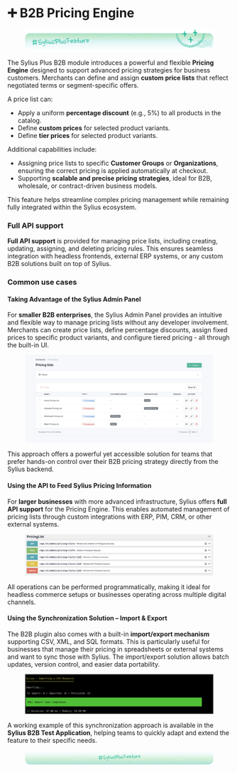 # ➕ B2B Pricing Engine

<figure><img src="../../../../.gitbook/assets/sylius-docs-plusfeature-start (1).png" alt=""><figcaption></figcaption></figure>

The Sylius Plus B2B module introduces a powerful and flexible **Pricing Engine** designed to support advanced pricing strategies for business customers. Merchants can define and assign **custom price lists** that reflect negotiated terms or segment-specific offers.

A price list can:

* Apply a uniform **percentage discount** (e.g., 5%) to all products in the catalog.
* Define **custom prices** for selected product variants.
* Define **tier prices** for selected product variants.

Additional capabilities include:

* Assigning price lists to specific **Customer Groups** or **Organizations**, ensuring the correct pricing is applied automatically at checkout.
* Supporting **scalable and precise pricing strategies**, ideal for B2B, wholesale, or contract-driven business models.

This feature helps streamline complex pricing management while remaining fully integrated within the Sylius ecosystem.

### Full API support

**Full API support** is provided for managing price lists, including creating, updating, assigning, and deleting pricing rules. This ensures seamless integration with headless frontends, external ERP systems, or any custom B2B solutions built on top of Sylius.

### Common use cases

#### Taking Advantage of the Sylius Admin Panel

For **smaller B2B enterprises**, the Sylius Admin Panel provides an intuitive and flexible way to manage pricing lists without any developer involvement. Merchants can create price lists, define percentage discounts, assign fixed prices to specific product variants, and configure tiered pricing - all through the built-in UI.&#x20;

<figure><img src="../../../../.gitbook/assets/Screenshot 2025-06-18 at 06.50.52.png" alt=""><figcaption></figcaption></figure>

This approach offers a powerful yet accessible solution for teams that prefer hands-on control over their B2B pricing strategy directly from the Sylius backend.

#### Using the API to Feed Sylius Pricing Information

For **larger businesses** with more advanced infrastructure, Sylius offers **full API support** for the Pricing Engine. This enables automated management of pricing lists through custom integrations with ERP, PIM, CRM, or other external systems.&#x20;

<figure><img src="../../../../.gitbook/assets/Screenshot 2025-06-18 at 06.52.46.png" alt=""><figcaption></figcaption></figure>

All operations can be performed programmatically, making it ideal for headless commerce setups or businesses operating across multiple digital channels.

#### Using the Synchronization Solution – Import & Export

The B2B plugin also comes with a built-in **import/export mechanism** supporting CSV, XML, and SQL formats. This is particularly useful for businesses that manage their pricing in spreadsheets or external systems and want to sync those with Sylius. The import/export solution allows batch updates, version control, and easier data portability.&#x20;

<figure><img src="../../../../.gitbook/assets/Screenshot 2025-06-18 at 06.55.34.png" alt=""><figcaption></figcaption></figure>

A working example of this synchronization approach is available in the **Sylius B2B Test Application**, helping teams to quickly adapt and extend the feature to their specific needs.

<figure><img src="../../../../.gitbook/assets/sylius-docs-plusfeature-end.png" alt=""><figcaption></figcaption></figure>
